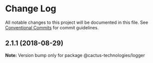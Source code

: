 # Change Log

All notable changes to this project will be documented in this file.
See [Conventional Commits](https://conventionalcommits.org) for commit guidelines.

<a name="2.1.1"></a>

## 2.1.1 (2018-08-29)

**Note:** Version bump only for package @cactus-technologies/logger
